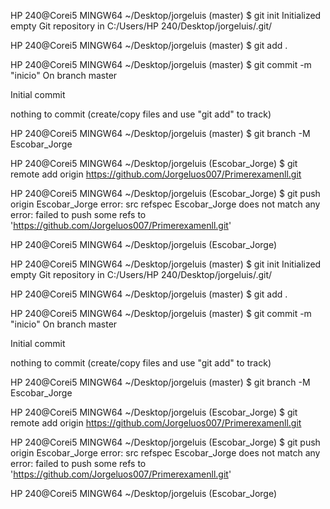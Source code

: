
HP 240@Corei5 MINGW64 ~/Desktop/jorgeluis (master)
$ git init
Initialized empty Git repository in C:/Users/HP 240/Desktop/jorgeluis/.git/

HP 240@Corei5 MINGW64 ~/Desktop/jorgeluis (master)
$ git add .

HP 240@Corei5 MINGW64 ~/Desktop/jorgeluis (master)
$ git commit -m "inicio"
On branch master

Initial commit

nothing to commit (create/copy files and use "git add" to track)

HP 240@Corei5 MINGW64 ~/Desktop/jorgeluis (master)
$ git branch -M Escobar_Jorge

HP 240@Corei5 MINGW64 ~/Desktop/jorgeluis (Escobar_Jorge)
$  git remote add origin https://github.com/Jorgeluos007/Primerexamenll.git

HP 240@Corei5 MINGW64 ~/Desktop/jorgeluis (Escobar_Jorge)
$ git push origin Escobar_Jorge
error: src refspec Escobar_Jorge does not match any
error: failed to push some refs to 'https://github.com/Jorgeluos007/Primerexamenll.git'

HP 240@Corei5 MINGW64 ~/Desktop/jorgeluis (Escobar_Jorge)

HP 240@Corei5 MINGW64 ~/Desktop/jorgeluis (master)
$ git init
Initialized empty Git repository in C:/Users/HP 240/Desktop/jorgeluis/.git/

HP 240@Corei5 MINGW64 ~/Desktop/jorgeluis (master)
$ git add .

HP 240@Corei5 MINGW64 ~/Desktop/jorgeluis (master)
$ git commit -m "inicio"
On branch master

Initial commit

nothing to commit (create/copy files and use "git add" to track)

HP 240@Corei5 MINGW64 ~/Desktop/jorgeluis (master)
$ git branch -M Escobar_Jorge

HP 240@Corei5 MINGW64 ~/Desktop/jorgeluis (Escobar_Jorge)
$  git remote add origin https://github.com/Jorgeluos007/Primerexamenll.git

HP 240@Corei5 MINGW64 ~/Desktop/jorgeluis (Escobar_Jorge)
$ git push origin Escobar_Jorge
error: src refspec Escobar_Jorge does not match any
error: failed to push some refs to 'https://github.com/Jorgeluos007/Primerexamenll.git'

HP 240@Corei5 MINGW64 ~/Desktop/jorgeluis (Escobar_Jorge)
